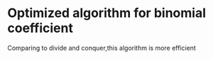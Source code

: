 # Optimized algorithm for binomial coefficient
Comparing to divide and conquer,this algorithm is more efficient
